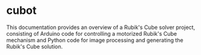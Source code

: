 # cubot
This documentation provides an overview of a Rubik's Cube solver project, consisting of Arduino code for controlling a motorized Rubik's Cube mechanism and Python code for image processing and generating the Rubik's Cube solution.
